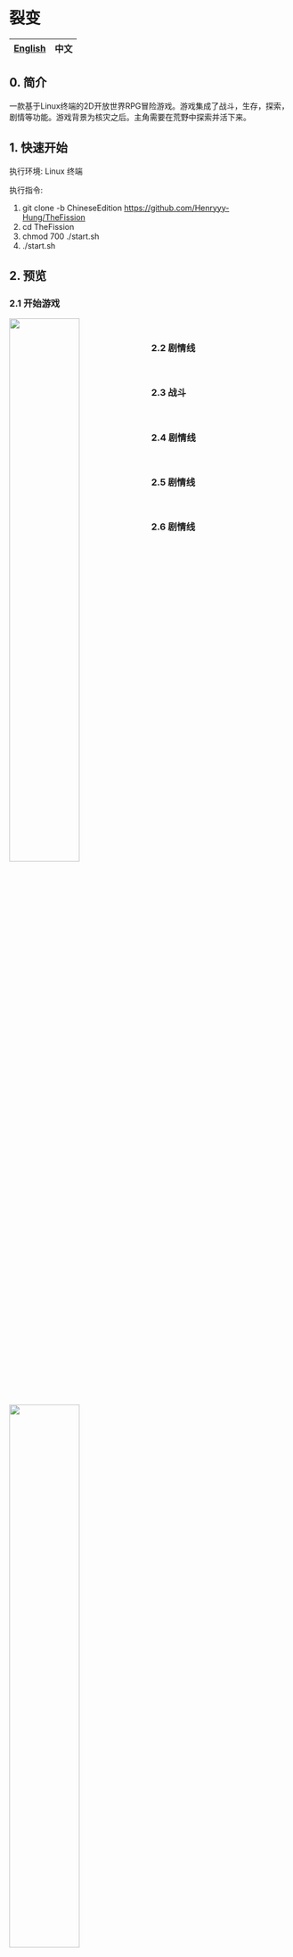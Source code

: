 # **裂变**

[English](https://github.com/Henryyy-Hung/HKU-COMP1340-TheFission#The-Fission)|中文|
--------------------------------------------------------|--------------------------------------------------------|

## **0. 简介**
  一款基于Linux终端的2D开放世界RPG冒险游戏。游戏集成了战斗，生存，探索，剧情等功能。游戏背景为核灾之后。主角需要在荒野中探索并活下来。

## **1. 快速开始**

  执行环境: Linux 终端
 
  执行指令: 
  1. git clone -b ChineseEdition https://github.com/Henryyy-Hung/TheFission
  2. cd TheFission
  3. chmod 700 ./start.sh
  4. ./start.sh
  
## **2. 预览**

### **2.1 开始游戏**
[<img align="left" width="50%" src="https://user-images.githubusercontent.com/78750074/222107706-f7cea06f-317b-429e-9929-c7b770457bb6.gif">](https://user-images.githubusercontent.com/78750074/222107706-f7cea06f-317b-429e-9929-c7b770457bb6.gif)
<br>

### **2.2 剧情线**
[<img align="left" width="50%" src="https://user-images.githubusercontent.com/78750074/222108243-3f25701c-97bd-4b86-a3f2-d7d4b5a4af37.gif">](https://user-images.githubusercontent.com/78750074/222108243-3f25701c-97bd-4b86-a3f2-d7d4b5a4af37.gif)
<br>

### **2.3 战斗**
[<img align="left" width="50%" src="https://user-images.githubusercontent.com/78750074/222108380-b2cc3bae-4d73-4f2c-b2d8-96149b3918a3.gif">](https://user-images.githubusercontent.com/78750074/222108380-b2cc3bae-4d73-4f2c-b2d8-96149b3918a3.gif)
<br>

### **2.4 剧情线**
[<img align="left" width="50%" src="https://user-images.githubusercontent.com/78750074/222108410-7957999d-8c7a-439b-91b6-885b099ab076.gif">](https://user-images.githubusercontent.com/78750074/222108410-7957999d-8c7a-439b-91b6-885b099ab076.gif)
<br>

### **2.5 剧情线**
[<img align="left" width="50%" src="https://user-images.githubusercontent.com/78750074/222108418-6564680f-9c1d-41db-9de2-6f7e73173206.gif">](https://user-images.githubusercontent.com/78750074/222108418-6564680f-9c1d-41db-9de2-6f7e73173206.gif)
<br>

### **2.6 剧情线**
[<img align="left" width="50%" src="https://user-images.githubusercontent.com/78750074/222108425-bf485170-8f44-4019-9b20-40c44f049db5.gif">](https://user-images.githubusercontent.com/78750074/222108425-bf485170-8f44-4019-9b20-40c44f049db5.gif)
<br>






